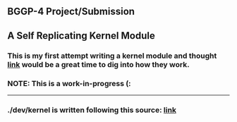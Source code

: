 ## BGGP-4 Project/Submission

## A Self Replicating Kernel Module

### This is my first attempt writing a kernel module and thought [link](https://binary.golf) would be a great time to dig into how they work.

### NOTE: This is a work-in-progress (:

---

### ./dev/kernel is written following this source: [link](https://sysprog21.github.io/lkmpg/) 

